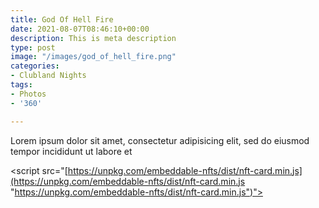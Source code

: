 ```yaml
---
title: God Of Hell Fire
date: 2021-08-07T08:46:10+00:00
description: This is meta description
type: post
image: "/images/god_of_hell_fire.png"
categories:
- Clubland Nights
tags:
- Photos
- '360'

---
```

Lorem ipsum dolor sit amet, consectetur adipisicing elit, sed do eiusmod tempor incididunt ut labore et
  
 <nft-card contractAddress="0x495f947276749ce646f68ac8c248420045cb7b5e" tokenId="1318226234954538889640334750091514764777425932400472742792115980233972121601"> </nft-card> <script src="[https://unpkg.com/embeddable-nfts/dist/nft-card.min.js](https://unpkg.com/embeddable-nfts/dist/nft-card.min.js "https://unpkg.com/embeddable-nfts/dist/nft-card.min.js")"></script>